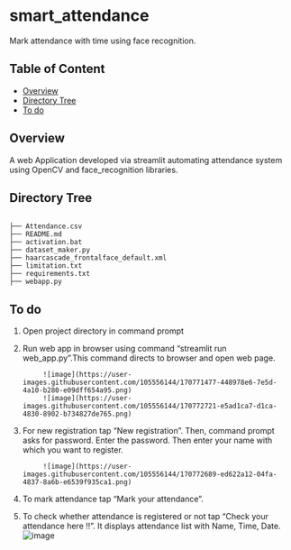 ﻿# smart_attendance
Mark attendance with time using face recognition.



## Table of Content
  * [Overview](#overview)
  * [Directory Tree](#directory-tree)
  * [To do](#to-do)



## Overview
A web Application developed via streamlit automating attendance system using OpenCV and face_recognition libraries. 

## Directory Tree 
```

├── Attendance.csv
├── README.md
├── activation.bat
├── dataset_maker.py
├── haarcascade_frontalface_default.xml
├── limitation.txt
├── requirements.txt
├── webapp.py
```
## To do

1.	Open project directory in command prompt
2.	Run web app in browser using command “streamlit run web_app.py”.This command directs to browser and open web page.

             ![image](https://user-images.githubusercontent.com/105556144/170771477-448978e6-7e5d-4a10-b280-e09dff654a95.png)
             ![image](https://user-images.githubusercontent.com/105556144/170772721-e5ad1ca7-d1ca-4830-8902-b734827de765.png)

3.	For new registration tap “New registration”. Then, command prompt asks for password. Enter the password.
Then enter your name with which you want to register.

             ![image](https://user-images.githubusercontent.com/105556144/170772689-ed622a12-04fa-4837-8a6b-e6539f935ca1.png)

4.	To mark attendance tap “Mark your attendance”.
5.	To check whether attendance is registered or not tap “Check your attendance here !!”. It displays attendance list with Name, Time, Date.
            ![image](https://user-images.githubusercontent.com/105556144/170772788-c67a7f2a-8ef2-457b-bcdc-4e798bf89cca.png)




 





 

